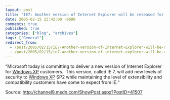 ```yaml
---
layout: post
title: "IE7: Another version of Internet Explorer will be released for Windows XP!"
date: 2005-02-15 23:42:00 -0600
comments: true
published: true
categories: ["blog", "archives"]
tags: ["General"]
redirect_from: 
  - /post/2005/02/15/IE7-Another-version-of-Internet-Explorer-will-be-released-for-Windows-XP!
  - /post/2005/02/15/ie7-another-version-of-internet-explorer-will-be-released-for-windows-xp!
---
```

<!-- more -->
<P>&#8220;Microsoft today is committing to deliver a new version of Internet Explorer for <a title="Windows XP" href="http://www.microsoft.com/windowsxp/default.mspx" target="_blank">Windows XP</a> customers.&nbsp; This version, called IE 7, will add new levels of security to <a title="Windows XP" href="http://www.microsoft.com/windowsxp/default.mspx" target="_blank">Windows XP</a> SP2 while maintaining the level of extensibility and compatibility customers have come to expect from IE.&#8220;</P>
<P>Source: <A href="http://channel9.msdn.com/ShowPost.aspx?PostID=41507">http://channel9.msdn.com/ShowPost.aspx?PostID=41507</A></P>
